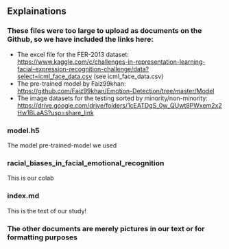 ## Explainations

### These files were too large to upload as documents on the Github, so we have included the links here:
- The excel file for the FER-2013 dataset: https://www.kaggle.com/c/challenges-in-representation-learning-facial-expression-recognition-challenge/data?select=icml_face_data.csv (see icml_face_data.csv)
- The pre-trained model by Faiz99khan: https://github.com/Faiz99khan/Emotion-Detection/tree/master/Model
- The image datasets for the testing sorted by minority/non-minority: https://drive.google.com/drive/folders/1cEATDgS_0w_QUwt8PWxem2x2Hw1BLaAS?usp=share_link

### model.h5
The model pre-trained-model we used

### racial_biases_in_facial_emotional_recognition
This is our colab

### index.md
This is the text of our study!

### The other documents are merely pictures in our text or for formatting purposes
